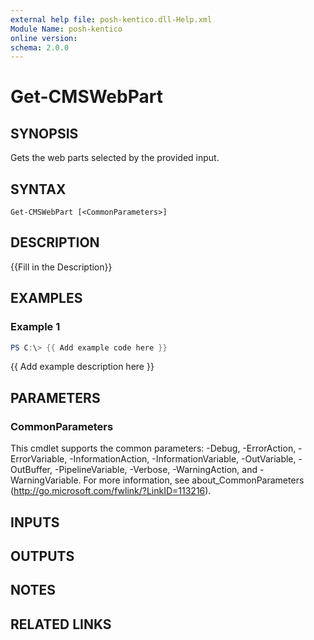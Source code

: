 ```yaml
---
external help file: posh-kentico.dll-Help.xml
Module Name: posh-kentico
online version:
schema: 2.0.0
---
```


# Get-CMSWebPart

## SYNOPSIS
Gets the web parts selected by the provided input.

## SYNTAX

```
Get-CMSWebPart [<CommonParameters>]
```

## DESCRIPTION
{{Fill in the Description}}

## EXAMPLES

### Example 1
```powershell
PS C:\> {{ Add example code here }}
```

{{ Add example description here }}

## PARAMETERS

### CommonParameters
This cmdlet supports the common parameters: -Debug, -ErrorAction, -ErrorVariable, -InformationAction, -InformationVariable, -OutVariable, -OutBuffer, -PipelineVariable, -Verbose, -WarningAction, and -WarningVariable.
For more information, see about_CommonParameters (http://go.microsoft.com/fwlink/?LinkID=113216).

## INPUTS

## OUTPUTS

## NOTES

## RELATED LINKS
